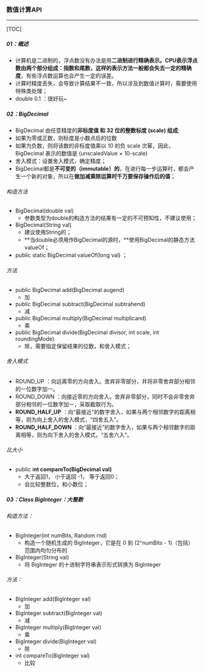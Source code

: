 ### 数值计算API

------

[TOC]

##### 01：概述

- 计算机是二进制的，浮点数没有办法是用**二进制进行精确表示。CPU表示浮点数由两个部分组成：指数和尾数，这样的表示方法一般都会失去一定的精确度**，有些浮点数运算也会产生一定的误差。
- 计算时精度丢失，会导致计算结果不一致，所以涉及到数值计算时，需要使用特殊类处理；
- double 0.1 ：很好玩~

##### 02：BigDecimal

- BigDecimal 由任意精度的**非标度值 和 32 位的整数标度 (scale) 组成**;
- 如果为零或正数，则标度是小数点后的位数
- 如果为负数，则将该数的非标度值乘以 10 的负 scale 次幂，因此，BigDecimal 表示的数值是 (unscaledValue × 10-scale)
- 舍入模式：设置舍入模式，确定精度；
- BigDecimal都是**不可变的（immutable）的**，在进行每一步运算时，都会产生一个新的对象，所以在**做加减乘除运算时千万要保存操作后的值**；

###### 构造方法

- BigDecimal(double val)
  - 参数类型为double的构造方法的结果有一定的不可预知性，不建议使用；
- BigDecimal(String val)
  - 建议使用String的；
  - **当double必须用作BigDecimal的源时，**使用BigDecimal的静态方法valueOf；
- public static BigDecimal valueOf(long val) ；

###### 方法

- public BigDecimal add(BigDecimal augend)
  - 加
- public BigDecimal subtract(BigDecimal subtrahend)
  - 减
- public BigDecimal multiply(BigDecimal multiplicand)
  - 乘
- public BigDecimal divide(BigDecimal divisor, int scale, int roundingMode)
  - 除，需要指定保留结果的位数，和舍入模式；

###### 舍入模式

- ROUND_UP ：向远离零的方向舍入。舍弃非零部分，并将非零舍弃部分相邻的一位数字加一。
- ROUND_DOWN ：向接近零的方向舍入。舍弃非零部分，同时不会非零舍弃部分相邻的一位数字加一，采取截取行为。
- **ROUND_HALF_UP** ：向“最接近”的数字舍入，如果与两个相邻数字的距离相等，则为向上舍入的舍入模式，“四舍五入”。
- **ROUND_HALF_DOWN** ：向“最接近”的数字舍入，如果与两个相邻数字的距离相等，则为向下舍入的舍入模式，“五舍六入”。

###### 比大小

- public i**nt compareTo(BigDecimal val)**
  - 大于返回1， 小于返回 -1， 等于返回0；
  - 会比较整数位，和小数位；

##### 03：Class BigInteger：大整数

###### 构造方法：

- BigInteger(int numBits, Random rnd) 
  - 构造一个随机生成的 BigInteger，它是在 0 到 (2^numBits - 1)（包括）范围内均匀分布的
- BigInteger(String val) 
  - 将 BigInteger 的十进制字符串表示形式转换为 BigInteger

###### 方法：

- BigInteger add(BigInteger val) 
  - 加
- BigInteger subtract(BigInteger val) 
  - 减
- BigInteger multiply(BigInteger val) 
  - 乘
- BigInteger divide(BigInteger val) 
  - 除
- int compareTo(BigInteger val) 
  - 比较